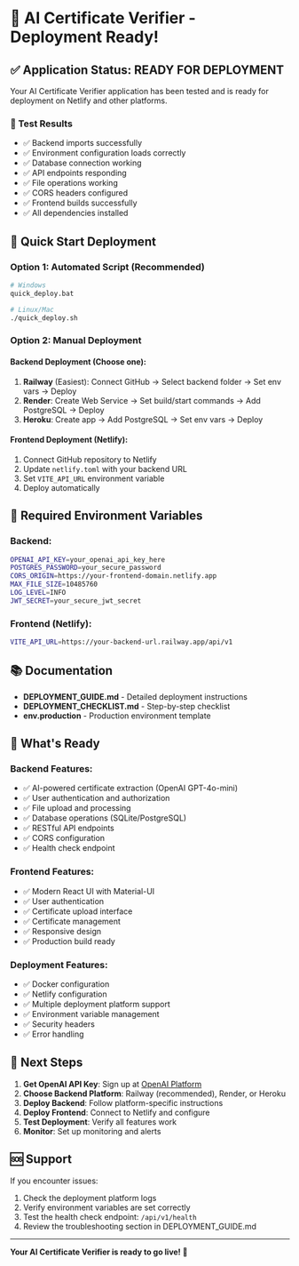 # 🚀 AI Certificate Verifier - Deployment Ready!

## ✅ Application Status: READY FOR DEPLOYMENT

Your AI Certificate Verifier application has been tested and is ready for deployment on Netlify and other platforms.

### 🧪 Test Results

- ✅ Backend imports successfully
- ✅ Environment configuration loads correctly
- ✅ Database connection working
- ✅ API endpoints responding
- ✅ File operations working
- ✅ CORS headers configured
- ✅ Frontend builds successfully
- ✅ All dependencies installed

## 🎯 Quick Start Deployment

### Option 1: Automated Script (Recommended)

```bash
# Windows
quick_deploy.bat

# Linux/Mac
./quick_deploy.sh
```

### Option 2: Manual Deployment

#### Backend Deployment (Choose one):

1. **Railway** (Easiest): Connect GitHub → Select backend folder → Set env vars → Deploy
2. **Render**: Create Web Service → Set build/start commands → Add PostgreSQL → Deploy
3. **Heroku**: Create app → Add PostgreSQL → Set env vars → Deploy

#### Frontend Deployment (Netlify):

1. Connect GitHub repository to Netlify
2. Update `netlify.toml` with your backend URL
3. Set `VITE_API_URL` environment variable
4. Deploy automatically

## 🔧 Required Environment Variables

### Backend:

```bash
OPENAI_API_KEY=your_openai_api_key_here
POSTGRES_PASSWORD=your_secure_password
CORS_ORIGIN=https://your-frontend-domain.netlify.app
MAX_FILE_SIZE=10485760
LOG_LEVEL=INFO
JWT_SECRET=your_secure_jwt_secret
```

### Frontend (Netlify):

```bash
VITE_API_URL=https://your-backend-url.railway.app/api/v1
```

## 📚 Documentation

- **DEPLOYMENT_GUIDE.md** - Detailed deployment instructions
- **DEPLOYMENT_CHECKLIST.md** - Step-by-step checklist
- **env.production** - Production environment template

## 🎉 What's Ready

### Backend Features:

- ✅ AI-powered certificate extraction (OpenAI GPT-4o-mini)
- ✅ User authentication and authorization
- ✅ File upload and processing
- ✅ Database operations (SQLite/PostgreSQL)
- ✅ RESTful API endpoints
- ✅ CORS configuration
- ✅ Health check endpoint

### Frontend Features:

- ✅ Modern React UI with Material-UI
- ✅ User authentication
- ✅ Certificate upload interface
- ✅ Certificate management
- ✅ Responsive design
- ✅ Production build ready

### Deployment Features:

- ✅ Docker configuration
- ✅ Netlify configuration
- ✅ Multiple deployment platform support
- ✅ Environment variable management
- ✅ Security headers
- ✅ Error handling

## 🚀 Next Steps

1. **Get OpenAI API Key**: Sign up at [OpenAI Platform](https://platform.openai.com/api-keys)
2. **Choose Backend Platform**: Railway (recommended), Render, or Heroku
3. **Deploy Backend**: Follow platform-specific instructions
4. **Deploy Frontend**: Connect to Netlify and configure
5. **Test Deployment**: Verify all features work
6. **Monitor**: Set up monitoring and alerts

## 🆘 Support

If you encounter issues:

1. Check the deployment platform logs
2. Verify environment variables are set correctly
3. Test the health check endpoint: `/api/v1/health`
4. Review the troubleshooting section in DEPLOYMENT_GUIDE.md

---

**Your AI Certificate Verifier is ready to go live! 🎉**
